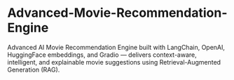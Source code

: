 # Advanced-Movie-Recommendation-Engine
Advanced AI Movie Recommendation Engine built with LangChain, OpenAI, HuggingFace embeddings, and Gradio — delivers context-aware, intelligent, and explainable movie suggestions using Retrieval-Augmented Generation (RAG).
